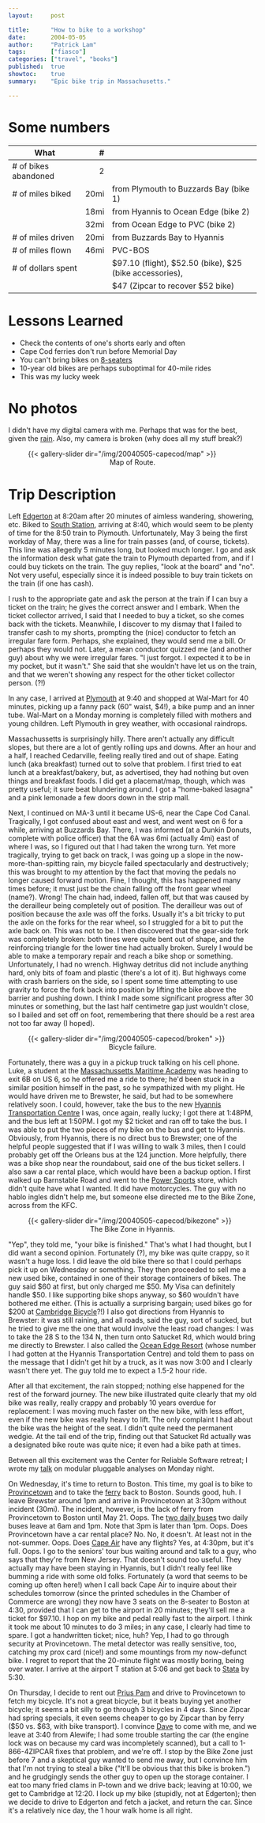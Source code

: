 ```yaml
---
layout:     post

title:      "How to bike to a workshop"
date:       2004-05-05
author:     "Patrick Lam"
tags:       ["fiasco"]
categories: ["travel", "books"]
published:  true
showtoc:    true
summary:    "Epic bike trip in Massachusetts."

---
```


# Some numbers

|What|#||
|---|--:|---|
|# of bikes abandoned| 2|
|# of miles biked| 20mi| from Plymouth to Buzzards Bay (bike 1)|
|                | 18mi| from Hyannis to Ocean Edge (bike 2)|
|                | 32mi| from Ocean Edge to PVC (bike 2)|
|# of miles driven| 20mi| from Buzzards Bay to Hyannis|
|# of miles flown|  46mi| PVC-BOS|
|# of dollars spent| |$97.10 (flight), $52.50 (bike), $25 (bike accessories),|x
|||                    $47 (Zipcar to recover $52 bike)|

# Lessons Learned

* Check the contents of one's shorts early and often
* Cape Cod ferries don't run before Memorial Day
* You can't bring bikes on [8-seaters](/img/20040505-capecod/C420.jpg)
* 10-year old bikes are perhaps suboptimal for 40-mile rides
* This was my lucky week

# No photos

I didn't have my digital camera with me.  Perhaps
that was for the best, given the [rain](http://www.wunderground.com/history/airport/KHYA/2004/5/3/DailyHistory.html).
Also, my camera is broken (why does all my stuff break?)

<figure>
{{< gallery-slider dir="/img/20040505-capecod/map" >}}
<figcaption style="text-align:center">Map of Route.</figcaption>
</figure>

# Trip Description

Left [Edgerton](http://eh.mit.edu) at 8:20am after 20 minutes of
aimless wandering, showering, etc.  Biked to [South
Station](http://www.aviewoncities.com/building/southstation.htm),
arriving at 8:40, which would seem to be plenty of time for the 8:50
train to Plymouth.  Unfortunately, May 3 being the first workday of
May, there was a line for train passes (and, of course, tickets).
This line was allegedly 5 minutes long, but looked much longer.  I go
and ask the information desk what gate the train to Plymouth departed
from, and if I could buy tickets on the train.  The guy replies, "look
at the board" and "no".  Not very useful, especially since it is
indeed possible to buy train tickets on the train (if one has cash).

I rush to the appropriate gate and ask the person at the train if I
can buy a ticket on the train; he gives the correct answer and I
embark.  When the ticket collector arrived, I said that I needed to
buy a ticket, so she comes back with the tickets.  Meanwhile, I
discover to my dismay that I failed to transfer cash to my shorts,
prompting the (nice) conductor to fetch an irregular fare form.
Perhaps, she explained, they would send me a bill.  Or perhaps they
would not.  Later, a mean conductor quizzed me (and another guy) about
why we were irregular fares.  "I just forgot.  I expected it to be 
in my pocket, but it wasn't."  She said that she wouldn't have let us
on the train, and that we weren't showing any respect for the other
ticket collector person. (?!)

In any case, I arrived at [Plymouth](https://www.plymouth-ma.gov/) at
9:40 and shopped at Wal-Mart for 40 minutes, picking up a fanny pack
(60" waist, $4!), a bike pump and an inner tube.  Wal-Mart on a Monday
morning is completely filled with mothers and young children.  Left
Plymouth in grey weather, with occasional raindrops.

Massachussetts is surprisingly hilly.  There aren't actually any
difficult slopes, but there are a lot of gently rolling ups and downs.
After an hour and a half, I reached Cedarville, feeling really tired
and out of shape.  Eating lunch (aka breakfast) turned out to solve
that problem.  I first tried to eat lunch at a breakfast/bakery, but,
as advertised, they had nothing but oven things and breakfast foods.
I did get a placemat/map, though, which was pretty useful; it sure
beat blundering around.  I got a "home-baked lasagna" and a pink
lemonade a few doors down in the strip mall.

Next, I continued on MA-3 until it became US-6, near the Cape Cod
Canal.  Tragically, I got confused about east and west, and went west
on 6 for a while, arriving at Buzzards Bay.  There, I was informed (at
a Dunkin Donuts, complete with police officer) that the 6A was 6mi
(actually 4mi) east of where I was, so I figured out that I had taken
the wrong turn.  Yet more tragically, trying to get back on track, I
was going up a slope in the now-more-than-spitting rain, my bicycle 
failed spectacularly and destructively;
this was brought to my attention by the fact that moving the pedals no
longer caused forward motion.  Fine, I thought, this has happened many
times before; it must just be the chain falling off the front gear
wheel (name?).  Wrong!  The chain had, indeed, fallen off, but that
was caused by the derailleur being completely out of position.  The
derailleur was out of position because the axle was off the forks.
Usually it's a bit tricky to put the axle on the forks for the rear
wheel, so I struggled for a bit to put the axle back on.  This was not
to be.  I then discovered that the gear-side fork was completely
broken: both tines were quite bent out of shape, and the reinforcing
triangle for the lower tine had actually broken.  Surely I would be
able to make a temporary repair and reach a bike shop or something.
Unfortunately, I had no wrench.  Highway detritus did not include
anything hard, only bits of foam and plastic (there's a lot of it).
But highways come with crash barriers on the side, so I spent some
time attempting to use gravity to force the fork back into position by
lifting the bike above the barrier and pushing down.  I think I made
some significant progress after 30 minutes or something, but the last
half centimetre gap just wouldn't close, so I bailed and set off on
foot, remembering that there should be a rest area not too far away (I
hoped).

<figure>
{{< gallery-slider dir="/img/20040505-capecod/broken" >}}
<figcaption style="text-align:center">Bicycle failure.</figcaption>
</figure>

Fortunately, there was a guy in a pickup truck talking on his cell
phone.  Luke, a student at the
[Massachussetts Maritime Academy](https://www.maritime.edu/)
was heading to exit 6B on US 6, so he offered me a ride to there; he'd
been stuck in a similar position himself in the past, so he
sympathized with my plight.  He would have driven me to Brewster, he
said, but had to be somewhere relatively soon.  I could, however, take
the bus to the new [Hyannis Transportation Centre](https://www.capecodtransit.org/htc-functions.htm)
I was, once again, really lucky; I got
there at 1:48PM, and the bus left at 1:50PM.  I got my $2 ticket and
ran off to take the bus.  I was able to put the two pieces of my bike
on the bus and get to Hyannis.  Obviously, from Hyannis, there is no
direct bus to Brewster; one of the helpful people suggested that if I
was willing to walk 3 miles, then I could probably get off the Orleans
bus at the 124 junction.  More helpfully, there was a bike shop near
the roundabout, said one of the bus ticket sellers.  I also saw a car
rental place, which would have been a backup option.  I first walked
up Barnstable Road and went to the [Power Sports](https://www.ccpowersports.com/) store,
which didn't quite have what I wanted.  It did have motorcycles.  The
guy with no hablo ingles didn't help me, but someone else directed me
to the Bike Zone, across from the KFC.

<figure>
{{< gallery-slider dir="/img/20040505-capecod/bikezone" >}}
<figcaption style="text-align:center">The Bike Zone in Hyannis.</figcaption>
</figure>

"Yep", they told me, "your bike is finished."  That's what I had
thought, but I did want a second opinion.  Fortunately (?), my bike
was quite crappy, so it wasn't a huge loss.  I did leave the old bike
there so that I could perhaps pick it up on Wednesday or something.
They then proceeded to sell me a new used bike, contained in one of
their storage containers of bikes.  The guy said $60 at first, but
only charged me $50.  My Visa can definitely handle $50.  I like
supporting bike shops anyway, so $60 wouldn't have bothered me either.
(This is actually a surprising bargain; used bikes go for $200 at
[Cambridge Bicycle](https://cambridgebicycle.com/)?!)  I also got
directions from Hyannis to Brewster: it was still raining, and all
roads, said the guy, sort of sucked, but he tried to give me the one
that would involve the least road changes: I was to take the 28 S to
the 134 N, then turn onto Satucket Rd, which would bring me directly
to Brewster.  I also called the [Ocean Edge
Resort](https://www.oceanedge.com) (whose number I had gotten at the
Hyannis Transportation Centre) and told them to pass on the message
that I didn't get hit by a truck, as it was now 3:00 and I clearly
wasn't there yet.  The guy told me to expect a 1.5-2 hour ride.

After all that excitement, the rain stopped; nothing else happened
for the rest of the forward journey.  The new bike illustrated quite
clearly that my old bike was really, really crappy and probably 10
years overdue for replacement: I was moving much faster on the new
bike, with less effort, even if the new bike was really heavy to lift.
The only complaint I had about the bike was the height of the seat.  I
didn't quite need the permanent wedgie.  At the tail end of the trip,
finding out that Satucket Rd actually was a designated bike route was
quite nice; it even had a bike path at times.

Between all this excitement was the Center for Reliable Software
retreat; I wrote my [talk](/papers/04.crs.modules-overview.talk.pdf)
on modular
pluggable analyses on Monday night.

On Wednesday, it's time to return to Boston.  This time, my goal is
to bike to [Provincetown](https://ptowntourism.com/)
and
to take the [ferry](https://baystatecruisecompany.com/schedule-fares/)
back to
Boston.  Sounds good, huh.  I leave Brewster around 1pm and arrive in
Provincetown at 3:30pm without incident (30mi).  The incident,
however, is the lack of ferry
from Provincetown to Boston until May 21.  Oops.  The [two daily buses](https://peterpanbus.com/locations/massachusetts/provincetown/)
two daily buses leave at 6am
and 1pm.  Note that 3pm is later than 1pm.  Oops.  Does Provincetown
have a car rental place?  No.  No, it doesn't.  At least not in the
not-summer.  Oops.  Does [Cape Air](https://www.capeair.com/) 
have any flights?  Yes, at 4:30pm, but it's full.  Oops.  I go
to the seniors' tour bus waiting around and talk to a guy, who says
that they're from New Jersey.  That doesn't sound too useful.  They
actually may have been staying in Hyannis, but I didn't really feel
like bumming a ride with some old folks.  Fortunately (a word that
seems to be coming up often here!)  when I call back Cape Air to
inquire about their schedules tomorrow (since the printed schedules in
the Chamber of Commerce are wrong) they now have 3 seats on the
8-seater to Boston at 4:30, provided that I can get to the airport in
20 minutes; they'll sell me a ticket for $97.10.  I hop on my bike and
pedal really fast to the airport. I think it took me about 10 minutes
to do 3 miles; in any case, I clearly had time to spare.  I got a
handwritten ticket; nice, huh?  Yep, I had to go through security at
Provincetown.  The metal detector was really sensitive, too, catching
my prox card (nice!) and some mountings from my now-defunct bike.  I
regret to report that the 20-minute flight was mostly boring, being
over water.  I arrive at the airport T station at 5:06 and get back to
[Stata](https://www.csail.mit.edu/about/stata-center) by
5:30.

On Thursday, I decide to rent out [Prius Pam](https://www.zipcar.com) and drive to Provincetown
to fetch my bicycle.  It's not a great bicycle, but it beats buying
yet another bicycle; it seems a bit silly to go through 3 bicycles in
4 days.  Since Zipcar had spring specials, it even
seems cheaper to go by Zipcar than by ferry ($50 vs. $63, with bike
transport).  I convince [Dave](https://www.princeton.edu/~wentzlaf/)
to come with me,
and we leave at 3:40 from Alewife; I had some trouble starting the car
(the engine lock was on because my card was incompletely scanned), but
a call to 1-866-4ZIPCAR fixes that problem, and we're off.  I stop by
the Bike Zone just before 7 and a skeptical guy wanted to send me
away, but I convince him that I'm not trying to steal a bike ("It'll
be obvious that this bike is broken.")  and he grudgingly sends the
other guy to open up the storage container.  I eat too many fried
clams in P-town and we drive back; leaving at 10:00, we get to
Cambridge at 12:20.  I lock up my bike (stupidly, not at Edgerton);
then we decide to drive to Edgerton and fetch a jacket, and return the
car.  Since it's a relatively nice day, the 1 hour walk home is all
right.
